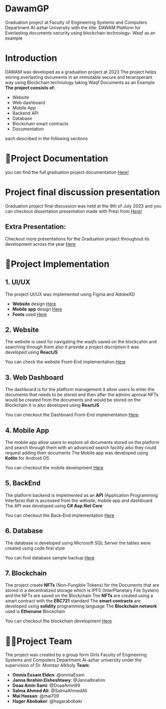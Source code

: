 # DawamGP
Graduation project at Faculty of Engineering Systems and Computers Department Al-azhar University with the title: DAWAM Platform for Everlasting documents security using blockchain technology- Waqf as an example


# Introduction
DAWAM was developed as a graduation project at 2023
The project helps storing everlasting documents in an immutable secure and teransperant way using Blockchain technology taking Waqf Documents as an Example
**The project consists of:**
+ Website
+ Web dashboard
+ Mobile App
+ Backend API
+ Database
+ Blockchain smart contracts
+ Documentation

each described in the following sections

# :notebook:Project Documentation
you can find the full graduation project documentation [Here!](https://github.com/DoaaAmin99/GP-Book.git)

# Project final discussion presentation 
Graduation project final discussion was held at the 9th of July 2023 and you can checkout dissertation presentation made with Prezi from [Here!](https://prezi.com/view/21os4YRnElvqH8cbPzCg/)

## Extra Presentation:
Checkout more presentations for the Graduation project throughout its development across the year [Here](https://drive.google.com/drive/folders/1f9feXW3qErV2cLOno131qJBdZdOMVtoM)

# :rocket:Project Implementation
## 1. UI/UX
The project UI/UX was implemented using Figma and AdobeXD
+ **Website** design [Here](https://www.figma.com/proto/rn2XbvMRnISBXKrFI9wlOj?type=design&node-id=1-2&mode=design&t=xKm20U67R54EVOqW-6)
+ **Mobile app** design [Here](https://www.figma.com/file/DvlPRtmCdTLDQpH3qnOYPy/Untitled?type=design&t=xKm20U67R54EVOqW-6)
+ **Fonts** used [Here](https://drive.google.com/drive/folders/1jzVWJe_Qe9NV3Qub-eQWq3asgI3ltFAC?usp=drive_link)

## 2. Website
The website is used for navigating the waqfs saved on the blockcahin and searching through them 
also it provide a project discription it was developed using **ReactJS** 

You can check the website Front-End implementation [Here](https://github.com/DoaaAmin99/DAWAM-GP-PROJECT)

## 3. Web Dashboard
The dashboard is for the platform management it allow users to enter the documents that needs to be stored and then after the admins aproval NFTs would be created from the documents and would be stored on the Blockchain
It is also developed using **ReactJS**

You can checkout the Dashboard Front-End implementation [Here](https://github.com/mai709/dawam_dashbard.git)

## 4. Mobile App
The mobile app allow users to explore all documents stored on the platform and search through them with an advanced search facility also they could request adding their documents
The Mobile app was developed using **Kotlin** for Android OS

You can checkout the mobile development [Here](https://github.com/SalmaAhmedAl/dawam)

## 5. BackEnd
The platform backend is implemented as an **API** (Application Programming Interface) that is accessed from the website, mobile app and dashboard
The API was developed using **C# Asp.Net Core**

You can checkout the Back-End implementation [Here](https://github.com/JannaIbrahim/DawamGP-Backend.git)

## 6. Database
The database is developed using Microsoft SQL Server the tables were created using code first style

You can find database sample backup [Here]()

## 7. Blockchain
The project create **NFTs** (Non-Fungible Tokens) for the Documents that are stored in a decentralized storage which is IPFS (InterPlanetary File System) and the NFTs are saved on the Blockchain
The **NFTs** are created using a smart contract with the **ERC721** standard
The **smart contracts** are developed using **solidity** programming language
The **Blockchain network** used is **Etherume** Blockchain

You can checkout the blockchain development [Here](https://github.com/SalmaAhmedAl/DawamGP-Blockchain)


# :woman_student:Project Team
The project was created by a group form Girls Faculty of Engineering Systems and Computers Department Al-azhar university under the supervision of Dr. Momtaz Alkholy
**Team:**
+ **Omnia Essam Elden**: @omniaEsam
+ **Janna Ibrahim Elsheshtawy**: @JannaIbrahim
+ **Doaa Amin Sami**: @DoaaAmin99
+ **Salma Ahmed Ali**: @SalmaAhmedAli
+ **Mai Hassan**: @mai709
+ **Hager Abobaker**: @hagarabobakr

